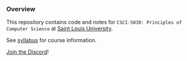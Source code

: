 ### Overview

This repository contains code and notes for `CSCI-5030: Principles of Computer Science` at [Saint Louis University](https://www.slu.edu/).

See [syllabus](./notes/syllabus.md) for course information.

[Join the Discord](https://discord.gg/2DBgnzH3)!